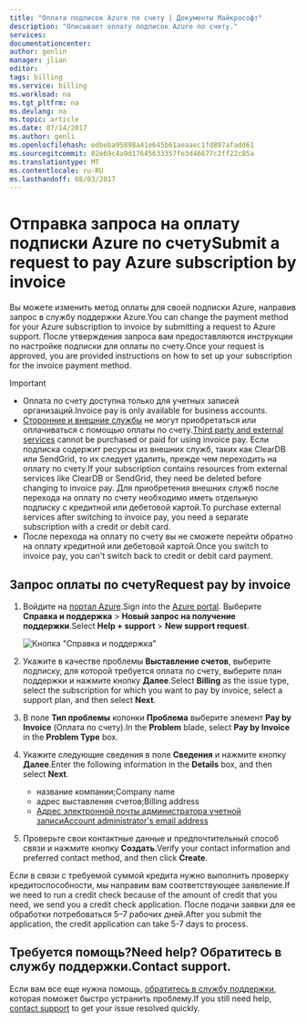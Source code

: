 ```yaml
---
title: "Оплата подписок Azure по счету | Документы Майкрософт"
description: "Описывает оплату подписок Azure по счету."
services: 
documentationcenter: 
author: genlin
manager: jlian
editor: 
tags: billing
ms.service: billing
ms.workload: na
ms.tgt_pltfrm: na
ms.devlang: na
ms.topic: article
ms.date: 07/14/2017
ms.author: genli
ms.openlocfilehash: edbeba95898a41e645b61aeaaec1fd897afadd61
ms.sourcegitcommit: 02e69c4a9d17645633357fe3d46677c2ff22c85a
ms.translationtype: MT
ms.contentlocale: ru-RU
ms.lasthandoff: 08/03/2017
---
```

# <a name="submit-a-request-to-pay-azure-subscription-by-invoice"></a><span data-ttu-id="ac6e3-103">Отправка запроса на оплату подписки Azure по счету</span><span class="sxs-lookup"><span data-stu-id="ac6e3-103">Submit a request to pay Azure subscription by invoice</span></span>

<span data-ttu-id="ac6e3-104">Вы можете изменить метод оплаты для своей подписки Azure, направив запрос в службу поддержки Azure.</span><span class="sxs-lookup"><span data-stu-id="ac6e3-104">You can change the payment method for your Azure subscription to invoice by submitting a request to Azure support.</span></span> <span data-ttu-id="ac6e3-105">После утверждения запроса вам предоставляются инструкции по настройке подписки для оплаты по счету.</span><span class="sxs-lookup"><span data-stu-id="ac6e3-105">Once your request is approved, you are provided instructions on how to set up your subscription for the invoice payment method.</span></span>

> [!IMPORTANT]
> * <span data-ttu-id="ac6e3-106">Оплата по счету доступна только для учетных записей организаций.</span><span class="sxs-lookup"><span data-stu-id="ac6e3-106">Invoice pay is only available for business accounts.</span></span>
> * <span data-ttu-id="ac6e3-107">[Сторонние и внешние службы](billing-understand-your-azure-marketplace-charges.md) не могут приобретаться или оплачиваться с помощью оплаты по счету.</span><span class="sxs-lookup"><span data-stu-id="ac6e3-107">[Third party and external services](billing-understand-your-azure-marketplace-charges.md) cannot be purchased or paid for using invoice pay.</span></span> <span data-ttu-id="ac6e3-108">Если подписка содержит ресурсы из внешних служб, таких как ClearDB или SendGrid, то их следует удалить, прежде чем переходить на оплату по счету.</span><span class="sxs-lookup"><span data-stu-id="ac6e3-108">If your subscription contains resources from external services like ClearDB or SendGrid, they need be deleted before changing to invoice pay.</span></span> <span data-ttu-id="ac6e3-109">Для приобретения внешних служб после перехода на оплату по счету необходимо иметь отдельную подписку с кредитной или дебетовой картой.</span><span class="sxs-lookup"><span data-stu-id="ac6e3-109">To purchase external services after switching to invoice pay, you need a separate subscription with a credit or debit card.</span></span>
> * <span data-ttu-id="ac6e3-110">После перехода на оплату по счету вы не сможете перейти обратно на оплату кредитной или дебетовой картой.</span><span class="sxs-lookup"><span data-stu-id="ac6e3-110">Once you switch to invoice pay, you can't switch back to credit or debit card payment.</span></span>

## <a name="request-pay-by-invoice"></a><span data-ttu-id="ac6e3-111">Запрос оплаты по счету</span><span class="sxs-lookup"><span data-stu-id="ac6e3-111">Request pay by invoice</span></span>

1. <span data-ttu-id="ac6e3-112">Войдите на [портал Azure](https://portal.azure.com/).</span><span class="sxs-lookup"><span data-stu-id="ac6e3-112">Sign into the [Azure portal](https://portal.azure.com/).</span></span> <span data-ttu-id="ac6e3-113">Выберите **Справка и поддержка** > **Новый запрос на получение поддержки**.</span><span class="sxs-lookup"><span data-stu-id="ac6e3-113">Select **Help + support** > **New support request**.</span></span>

    ![Кнопка "Справка и поддержка"](./media/billing-how-to-pay-by-invoice/helpandsupport.png)
1. <span data-ttu-id="ac6e3-115">Укажите в качестве проблемы **Выставление счетов**, выберите подписку, для которой требуется оплата по счету, выберите план поддержки и нажмите кнопку **Далее**.</span><span class="sxs-lookup"><span data-stu-id="ac6e3-115">Select **Billing** as the issue type, select the subscription for which you want to pay by invoice, select a support plan, and then select **Next**.</span></span>
1. <span data-ttu-id="ac6e3-116">В поле **Тип проблемы** колонки **Проблема** выберите элемент **Pay by Invoice** (Оплата по счету).</span><span class="sxs-lookup"><span data-stu-id="ac6e3-116">In the **Problem** blade, select **Pay by Invoice** in the **Problem Type** box.</span></span>
1. <span data-ttu-id="ac6e3-117">Укажите следующие сведения в поле **Сведения** и нажмите кнопку **Далее**.</span><span class="sxs-lookup"><span data-stu-id="ac6e3-117">Enter the following information in the **Details** box, and then select **Next**.</span></span>

    * <span data-ttu-id="ac6e3-118">название компании;</span><span class="sxs-lookup"><span data-stu-id="ac6e3-118">Company name</span></span>
    * <span data-ttu-id="ac6e3-119">адрес выставления счетов;</span><span class="sxs-lookup"><span data-stu-id="ac6e3-119">Billing address</span></span>
    * [<span data-ttu-id="ac6e3-120">Адрес электронной почты администратора учетной записи</span><span class="sxs-lookup"><span data-stu-id="ac6e3-120">Account administrator's email address</span></span>](billing-add-change-azure-subscription-administrator.md#check-the-account-administrator-of-the-subscription)

1. <span data-ttu-id="ac6e3-121">Проверьте свои контактные данные и предпочтительный способ связи и нажмите кнопку **Создать**.</span><span class="sxs-lookup"><span data-stu-id="ac6e3-121">Verify your contact information and preferred contact method, and then click **Create**.</span></span>

<span data-ttu-id="ac6e3-122">Если в связи с требуемой суммой кредита нужно выполнить проверку кредитоспособности, мы направим вам соответствующее заявление.</span><span class="sxs-lookup"><span data-stu-id="ac6e3-122">If we need to run a credit check because of the amount of credit that you need, we send you a credit check application.</span></span> <span data-ttu-id="ac6e3-123">После подачи заявки для ее обработки потребоваться 5–7 рабочих дней.</span><span class="sxs-lookup"><span data-stu-id="ac6e3-123">After you submit the application, the credit application can take 5-7 days to process.</span></span>

## <a name="need-help-contact-support"></a><span data-ttu-id="ac6e3-124">Требуется помощь?</span><span class="sxs-lookup"><span data-stu-id="ac6e3-124">Need help?</span></span> <span data-ttu-id="ac6e3-125">Обратитесь в службу поддержки.</span><span class="sxs-lookup"><span data-stu-id="ac6e3-125">Contact support.</span></span>

<span data-ttu-id="ac6e3-126">Если вам все еще нужна помощь, [обратитесь в службу поддержки](https://portal.azure.com/?#blade/Microsoft_Azure_Support/HelpAndSupportBlade), которая поможет быстро устранить проблему.</span><span class="sxs-lookup"><span data-stu-id="ac6e3-126">If you still need help, [contact support](https://portal.azure.com/?#blade/Microsoft_Azure_Support/HelpAndSupportBlade) to get your issue resolved quickly.</span></span>